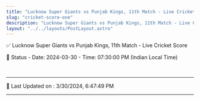 ```yaml
---
title: "Lucknow Super Giants vs Punjab Kings, 11th Match - Live Cricket Score"
slug: "cricket-score-one"
description: "Lucknow Super Giants vs Punjab Kings, 11th Match - Live Cricket Score - Date: 2024-03-30 - Time: 07:30:00 PM (Indian Local Time)."
layout: "../../layouts/PostLayout.astro"
--- 
```


✅ Lucknow Super Giants vs Punjab Kings, 11th Match - Live Cricket Score

📑 Status - Date: 2024-03-30 - Time: 07:30:00 PM (Indian Local Time)

<br />

***

📝 Last Updated on : 3/30/2024, 6:47:49 PM

***

